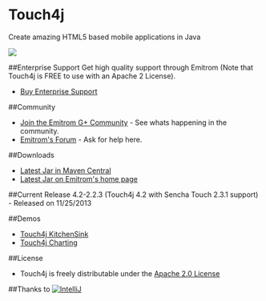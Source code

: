 Touch4j
=====

Create amazing HTML5 based mobile applications in Java

![](http://emitrom.com/sites/all/themes/corporateclean/images/touch4j/4.2.2/touch4j_4.png)

##Enterprise Support
Get high quality support through Emitrom (Note that Touch4j is FREE to use with an Apache 2 License).

* <a href="http://emitrom.com/pricing">Buy Enterprise Support</a>


##Community
* [Join the Emitrom G+ Community](https://plus.google.com/u/0/communities/111441257302891144143) - See whats happening in the community.
* [Emitrom's Forum](http://emitrom.com/forum) - Ask for help here.


##Downloads
* [Latest Jar in Maven Central](http://search.maven.org/#search%7Cga%7C1%7Ctouch4j)
* [Latest Jar on Emitrom's home page ](http://emitrom.com/touch4j/download)

##Current Release
4.2-2.2.3 (Touch4j 4.2 with Sencha Touch 2.3.1 support) - Released on 11/25/2013

##Demos
* [Touch4j KitchenSink](http://touch4j.appspot.com/)
* [Touch4j Charting](http://touch4j-charts.appspot.com/)

##License
* Touch4j is freely distributable under the [Apache 2.0 License](http://www.apache.org/licenses/LICENSE-2.0.html)

##Thanks to
[![IntelliJ](https://lh6.googleusercontent.com/--QIIJfKrjSk/UJJ6X-UohII/AAAAAAAAAVM/cOW7EjnH778/s800/banner_IDEA.png)](http://www.jetbrains.com/idea/index.html)


